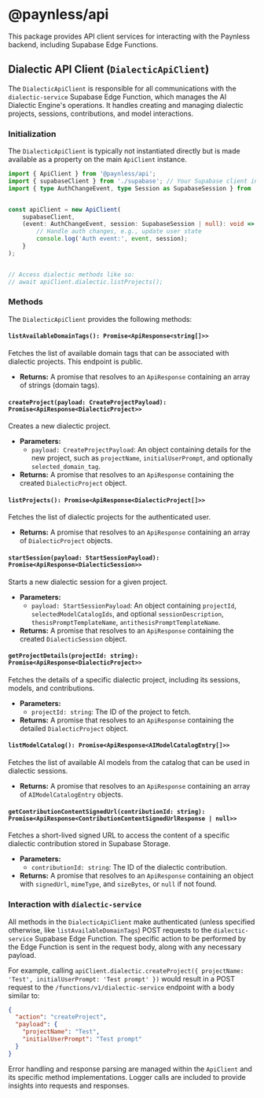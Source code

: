 # @paynless/api

This package provides API client services for interacting with the Paynless backend, including Supabase Edge Functions.

## Dialectic API Client (`DialecticApiClient`)

The `DialecticApiClient` is responsible for all communications with the `dialectic-service` Supabase Edge Function, which manages the AI Dialectic Engine's operations. It handles creating and managing dialectic projects, sessions, contributions, and model interactions.

### Initialization

The `DialecticApiClient` is typically not instantiated directly but is made available as a property on the main `ApiClient` instance.

```typescript
import { ApiClient } from '@paynless/api';
import { supabaseClient } from './supabase'; // Your Supabase client instance
import { type AuthChangeEvent, type Session as SupabaseSession } from '@supabase/supabase-js';


const apiClient = new ApiClient(
    supabaseClient,
    (event: AuthChangeEvent, session: SupabaseSession | null): void => {
        // Handle auth changes, e.g., update user state
        console.log('Auth event:', event, session);
    }
);


// Access dialectic methods like so:
// await apiClient.dialectic.listProjects();
```

### Methods

The `DialecticApiClient` provides the following methods:

#### `listAvailableDomainTags(): Promise<ApiResponse<string[]>>`
Fetches the list of available domain tags that can be associated with dialectic projects. This endpoint is public.
-   **Returns:** A promise that resolves to an `ApiResponse` containing an array of strings (domain tags).

#### `createProject(payload: CreateProjectPayload): Promise<ApiResponse<DialecticProject>>`
Creates a new dialectic project.
-   **Parameters:**
    -   `payload: CreateProjectPayload`: An object containing details for the new project, such as `projectName`, `initialUserPrompt`, and optionally `selected_domain_tag`.
-   **Returns:** A promise that resolves to an `ApiResponse` containing the created `DialecticProject` object.

#### `listProjects(): Promise<ApiResponse<DialecticProject[]>>`
Fetches the list of dialectic projects for the authenticated user.
-   **Returns:** A promise that resolves to an `ApiResponse` containing an array of `DialecticProject` objects.

#### `startSession(payload: StartSessionPayload): Promise<ApiResponse<DialecticSession>>`
Starts a new dialectic session for a given project.
-   **Parameters:**
    -   `payload: StartSessionPayload`: An object containing `projectId`, `selectedModelCatalogIds`, and optional `sessionDescription`, `thesisPromptTemplateName`, `antithesisPromptTemplateName`.
-   **Returns:** A promise that resolves to an `ApiResponse` containing the created `DialecticSession` object.

#### `getProjectDetails(projectId: string): Promise<ApiResponse<DialecticProject>>`
Fetches the details of a specific dialectic project, including its sessions, models, and contributions.
-   **Parameters:**
    -   `projectId: string`: The ID of the project to fetch.
-   **Returns:** A promise that resolves to an `ApiResponse` containing the detailed `DialecticProject` object.

#### `listModelCatalog(): Promise<ApiResponse<AIModelCatalogEntry[]>>`
Fetches the list of available AI models from the catalog that can be used in dialectic sessions.
-   **Returns:** A promise that resolves to an `ApiResponse` containing an array of `AIModelCatalogEntry` objects.

#### `getContributionContentSignedUrl(contributionId: string): Promise<ApiResponse<ContributionContentSignedUrlResponse | null>>`
Fetches a short-lived signed URL to access the content of a specific dialectic contribution stored in Supabase Storage.
-   **Parameters:**
    -   `contributionId: string`: The ID of the dialectic contribution.
-   **Returns:** A promise that resolves to an `ApiResponse` containing an object with `signedUrl`, `mimeType`, and `sizeBytes`, or `null` if not found.

### Interaction with `dialectic-service`

All methods in the `DialecticApiClient` make authenticated (unless specified otherwise, like `listAvailableDomainTags`) POST requests to the `dialectic-service` Supabase Edge Function. The specific action to be performed by the Edge Function is sent in the request body, along with any necessary payload.

For example, calling `apiClient.dialectic.createProject({ projectName: 'Test', initialUserPrompt: 'Test prompt' })` would result in a POST request to the `/functions/v1/dialectic-service` endpoint with a body similar to:

```json
{
  "action": "createProject",
  "payload": {
    "projectName": "Test",
    "initialUserPrompt": "Test prompt"
  }
}
```

Error handling and response parsing are managed within the `ApiClient` and its specific method implementations. Logger calls are included to provide insights into requests and responses. 